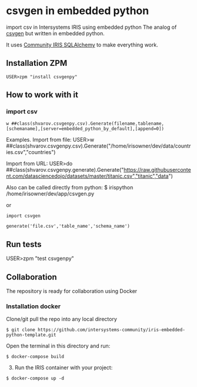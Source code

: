 # csvgen in embedded python
import csv in Intersystems IRIS using embedded python
The analog of [csvgen](https://openexchange.intersystems.com/package/csvgen) but written in embedded python.

It uses [Community IRIS SQLAlchemy](https://openexchange.intersystems.com/package/sqlalchemy-iris) to make everything work.

## Installation ZPM

```
USER>zpm "install csvgenpy"
```


## How to work with it
### import csv
```
w ##class(shvarov.csvgenpy.csv).Generate(filename,tablename,[schemaname],[server=embedded_python_by_default],[append=0])
```

Examples. Import from file:
USER>w ##class(shvarov.csvgenpy.csv).Generate("/home/irisowner/dev/data/countries.csv","countries")

Import from URL:
USER>do ##class(shvarov.csvgenpy.generate).Generate("https://raw.githubusercontent.com/datasciencedojo/datasets/master/titanic.csv","titanic","data")

Also can be called directly from python:
$ irispython /home/irisowner/dev/app/csvgen.py

or
```
import csvgen

generate('file.csv','table_name','schema_name')

```

## Run tests

USER>zpm "test csvgenpy"


## Collaboration

The repository is ready for collaboration using Docker

### Installation docker

Clone/git pull the repo into any local directory

```
$ git clone https://github.com/intersystems-community/iris-embedded-python-template.git
```

Open the terminal in this directory and run:

```
$ docker-compose build
```

3. Run the IRIS container with your project:

```
$ docker-compose up -d
```
